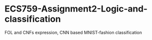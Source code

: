 # ECS759-Assignment2-Logic-and-classification
FOL and CNFs expression, CNN based MNIST-fashion classification
